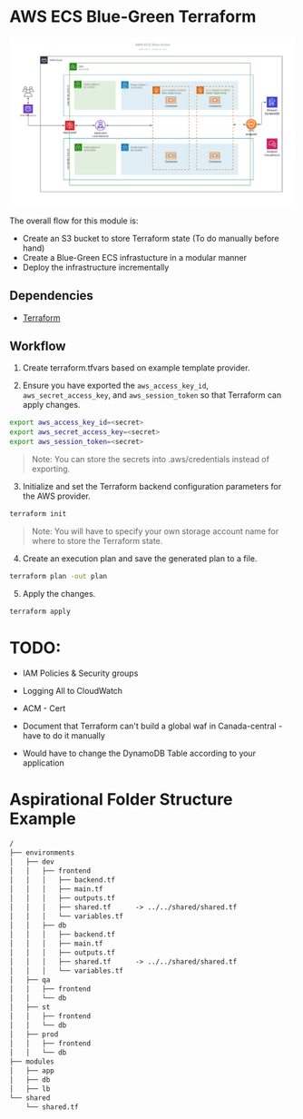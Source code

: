 # AWS ECS Blue-Green Terraform

![image](docs/AWS-ECS-Blue-Green.jpeg?raw=true)


The overall flow for this module is:

* Create an S3 bucket to store Terraform state (To do manually before hand)
* Create a Blue-Green ECS infrastucture in a modular manner
* Deploy the infrastructure incrementally

## Dependencies

* [Terraform](https://www.terraform.io/downloads.html)

## Workflow

1. Create terraform.tfvars based on example template provider.

2. Ensure you have exported the `aws_access_key_id`, `aws_secret_access_key`, and `aws_session_token` so that Terraform can apply changes.

```sh
export aws_access_key_id=<secret>
export aws_secret_access_key=<secret>
export aws_session_token=<secret>
```

> Note: You can store the secrets into .aws/credentials instead of exporting.


3. Initialize and set the Terraform backend configuration parameters for the AWS provider.

```sh
terraform init
```

> Note: You will have to specify your own storage account name for where to store the Terraform state.

4. Create an execution plan and save the generated plan to a file.

```sh
terraform plan -out plan
```

5. Apply the changes.

```sh
terraform apply
```
# TODO:
- IAM Policies & Security groups
- Logging All to CloudWatch
- ACM - Cert

- Document that Terraform can't build a global waf in Canada-central - have to do it manually
- Would have to change the DynamoDB Table according to your application

# Aspirational Folder Structure Example
```
/
├── environments
│   ├── dev
│   │   ├── frontend
│   │   │   ├── backend.tf
│   │   │   ├── main.tf
│   │   │   ├── outputs.tf
│   │   │   ├── shared.tf      -> ../../shared/shared.tf
│   │   │   └── variables.tf
│   │   ├── db
│   │   │   ├── backend.tf
│   │   │   ├── main.tf
│   │   │   ├── outputs.tf
│   │   │   ├── shared.tf      -> ../../shared/shared.tf
│   │   │   └── variables.tf
│   ├── qa
│   │   ├── frontend
│   │   └── db
│   ├── st
│   │   ├── frontend
│   │   └── db
│   ├── prod
│   │   ├── frontend
│   │   └── db
├── modules
│   ├── app
│   ├── db
│   ├── lb
└── shared
    └── shared.tf
```